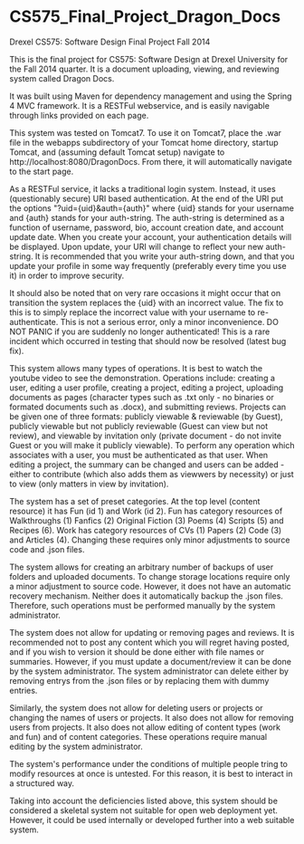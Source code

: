 CS575_Final_Project_Dragon_Docs
===============================

Drexel CS575: Software Design Final Project Fall 2014

This is the final project for CS575: Software Design at Drexel University for the Fall 2014 quarter. It is a document uploading, viewing, and reviewing system called Dragon Docs.

It was built using Maven for dependency management and using the Spring 4 MVC framework. It is a RESTFul webservice, and is easily navigable through links provided on each page.

This system was tested on Tomcat7. To use it on Tomcat7, place the .war file in the webapps subdirectory of your Tomcat home directory, startup Tomcat, and (assuming default Tomcat setup) navigate to http://localhost:8080/DragonDocs. From there, it will automatically navigate to the start page.

As a RESTFul service, it lacks a traditional login system. Instead, it uses (questionably secure) URI based authentication. At the end of the URI put the options "?uid={uid}&auth={auth}" where {uid} stands for your username and {auth} stands for your auth-string. The auth-string is determined as a function of username, password, bio, account creation date, and account update date. When you create your account, your authentication details will be displayed. Upon update, your URI will change to reflect your new auth-string. It is recommended that you write your auth-string down, and that you update your profile in some way frequently (preferably every time you use it) in order to improve security.

It should also be noted that on very rare occasions it might occur that on transition the system replaces the {uid} with an incorrect value. The fix to this is to simply replace the incorrect value with your username to re-authenticate. This is not a serious error, only a minor inconvenience. DO NOT PANIC if you are suddenly no longer authenticated!  This is a rare incident which occurred in testing that should now be resolved (latest bug fix).

This system allows many types of operations. It is best to watch the youtube video to see the demonstration. Operations include: creating a user, editing a user profile, creating a project, editing a project, uploading documents as pages (character types such as .txt only - no binaries or formated documents such as .docx), and submitting reviews. Projects can be given one of three formats: publicly viewable & reviewable (by Guest), publicly viewable but not publicly reviewable (Guest can view but not review), and viewable by invitation only (private document - do not invite Guest or you will make it publicly viewable). To perform any operation which associates with a user, you must be authenticated as that user.  When editing a project, the summary can be changed and users can be added - either to contribute (which also adds them as viewwers by necessity) or just to view (only matters in view by invitation).

The system has a set of preset categories. At the top level (content resource) it has Fun (id 1) and Work (id 2). Fun has category resources of Walkthroughs (1) Fanfics (2) Original Fiction (3) Poems (4) Scripts (5) and Recipes (6). Work has category resources of CVs (1) Papers (2) Code (3) and Articles (4). Changing these requires only minor adjustments to source code and .json files.

The system allows for creating an arbitrary number of backups of user folders and uploaded documents. To change storage locations require only a minor adjustment to source code. However, it does not have an automatic recovery mechanism. Neither does it automatically backup the .json files. Therefore, such operations must be performed manually by the system administrator.

The system does not allow for updating or removing pages and reviews. It is recommended not to post any content which you will regret having posted, and if you wish to version it should be done either with file names or summaries. However, if you must update a document/review it can be done by the system administrator. The system administrator can delete either by removing entrys from the .json files or by replacing them with dummy entries.

Similarly, the system does not allow for deleting users or projects or changing the names of users or projects. It also does not allow for removing users from projects. It also does not allow editing of content types (work and fun) and of content categories. These operations require manual editing by the system administrator.

The system's performance under the conditions of multiple people tring to modify resources at once is untested. For this reason, it is best to interact in a structured way. 

Taking into account the deficiencies listed above, this system should be considered a skeletal system not suitable for open web deployment yet. However, it could be used internally or developed further into a web suitable system.
